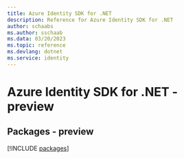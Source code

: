 ```yaml
---
title: Azure Identity SDK for .NET
description: Reference for Azure Identity SDK for .NET
author: schaabs
ms.author: sschaab
ms.data: 03/20/2023
ms.topic: reference
ms.devlang: dotnet
ms.service: identity
---
```

# Azure Identity SDK for .NET - preview
## Packages - preview
[!INCLUDE [packages](identity-index.md)]